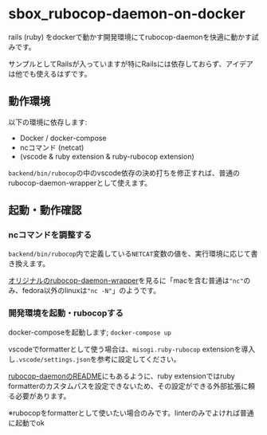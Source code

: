 # sbox_rubocop-daemon-on-docker
rails (ruby) をdockerで動かす開発環境にてrubocop-daemonを快適に動かす試みです。

サンプルとしてRailsが入っていますが特にRailsには依存しておらず、アイデアは他でも使えるはずです。

## 動作環境
以下の環境に依存します:
- Docker / docker-compose
- ncコマンド (netcat)
- (vscode & ruby extension & ruby-rubocop extension)

`backend/bin/rubocop`の中のvscode依存の決め打ちを修正すれば、普通のrubocop-daemon-wrapperとして使えます。

## 起動・動作確認

### ncコマンドを調整する
`backend/bin/rubocop`内で定義している`NETCAT`変数の値を、実行環境に応じて書き換えます。

[オリジナルのrubocop-daemon-wrapper](https://github.com/fohte/rubocop-daemon/blob/master/bin/rubocop-daemon-wrapper)を見るに「macを含む普通は`"nc"`のみ、fedora以外のlinuxは`"nc -N"`」のようです。

### 開発環境を起動・rubocopする
docker-composeを起動します; `docker-compose up`

vscodeでformatterとして使う場合は、`misogi.ruby-rubocop` extensionを導入し`.vscode/settings.json`を参考に設定してください。

[rubocop-daemonのREADME](https://github.com/fohte/rubocop-daemon#use-with-vs-code)にもあるように、ruby extensionではruby formatterのカスタムパスを設定できないため、その設定ができる外部拡張に頼る必要があります。

※rubocopをformatterとして使いたい場合のみです。linterのみでよければ普通に起動でok
